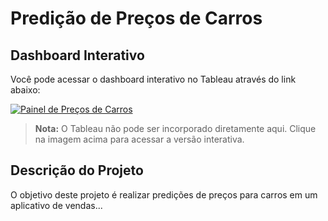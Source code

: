 # Predição de Preços de Carros

## Dashboard Interativo
Você pode acessar o dashboard interativo no Tableau através do link abaixo:

[![Painel de Preços de Carros](https://public.tableau.com/static/images/Ex/Exercicio_3_17303100897160/Painel1/1.png)](https://public.tableau.com/views/Exercicio_3_17303100897160/Painel1)

> **Nota:** O Tableau não pode ser incorporado diretamente aqui. Clique na imagem acima para acessar a versão interativa.

## Descrição do Projeto
O objetivo deste projeto é realizar predições de preços para carros em um aplicativo de vendas...

<!-- Resto do conteúdo do README -->

